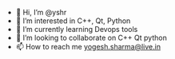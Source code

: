 - 👋 Hi, I’m @yshr
- 👀 I’m interested in C++, Qt, Python
- 🌱 I’m currently learning Devops tools
- 💞️ I’m looking to collaborate on C++ Qt python
- 📫 How to reach me yogesh.sharma@live.in

<!---
yshr/yshr is a ✨ special ✨ repository because its `README.md` (this file) appears on your GitHub profile.
You can click the Preview link to take a look at your changes.
--->
